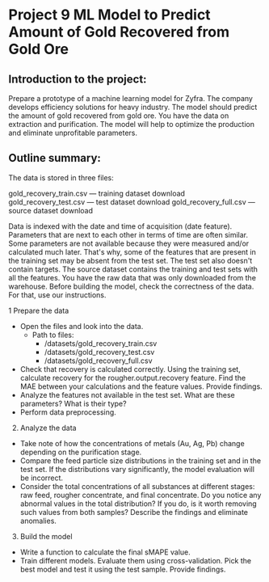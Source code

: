 # Project 9 ML Model to Predict Amount of Gold Recovered from Gold Ore

## Introduction to the project:

Prepare a prototype of a machine learning model for Zyfra. The company develops efficiency solutions for heavy industry.
The model should predict the amount of gold recovered from gold ore. You have the data on extraction and purification.
The model will help to optimize the production and eliminate unprofitable parameters.

## Outline summary:

The data is stored in three files:

gold_recovery_train.csv — training dataset download
gold_recovery_test.csv — test dataset download
gold_recovery_full.csv — source dataset download

Data is indexed with the date and time of acquisition (date feature). Parameters that are next to each other in terms of time are often similar.
Some parameters are not available because they were measured and/or calculated much later. That's why, some of the features that are present in the training set may be absent from the test set. The test set also doesn't contain targets.
The source dataset contains the training and test sets with all the features.
You have the raw data that was only downloaded from the warehouse. Before building the model, check the correctness of the data. For that, use our instructions.

1 Prepare the data

* Open the files and look into the data.
  * Path to files: 
    * /datasets/gold_recovery_train.csv
    * /datasets/gold_recovery_test.csv
    * /datasets/gold_recovery_full.csv
* Check that recovery is calculated correctly. Using the training set, calculate recovery for the rougher.output.recovery feature. Find the MAE between your calculations and the feature values. Provide findings.
* Analyze the features not available in the test set. What are these parameters? What is their type?
* Perform data preprocessing.

2. Analyze the data

* Take note of how the concentrations of metals (Au, Ag, Pb) change depending on the purification stage.
* Compare the feed particle size distributions in the training set and in the test set. If the distributions vary significantly, the model evaluation will be incorrect.
* Consider the total concentrations of all substances at different stages: raw feed, rougher concentrate, and final concentrate. Do you notice any abnormal values in the total distribution? If you do, is it worth removing such values from both samples? Describe the findings and eliminate anomalies.

3. Build the model

* Write a function to calculate the final sMAPE value.
* Train different models. Evaluate them using cross-validation. Pick the best model and test it using the test sample. Provide findings.
